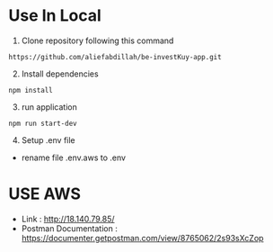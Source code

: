 # Use In Local
1. Clone repository following this command
```
https://github.com/aliefabdillah/be-investKuy-app.git
```
2. Install dependencies
```
npm install
```
3. run application 
```
npm run start-dev
```
4. Setup .env file
- rename file .env.aws to .env

# USE AWS
- Link : http://18.140.79.85/
- Postman Documentation : https://documenter.getpostman.com/view/8765062/2s93sXcZop
